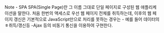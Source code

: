 Note - SPA
SPA(Single Page)란 그 이름 그대로 단일 페이지로 구성된 웹 애플리케이션을 말한다.
처음 한번의 액세스로 우선 웹 페이지 전체를 취득하는데, 이후의 웹 페이지 갱신은 
기본적으로 JavaScript만으로 처리를 못하는 경우는 - 예를 들어 데이터의 ㅎ취득/갱신등 -Ajax 등의
비동기 통신을 이용하여 구현한다.
